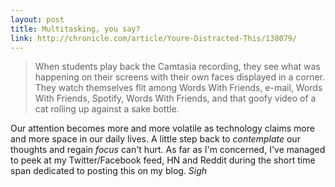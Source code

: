 ```yaml
---
layout: post
title: Multitasking, you say?
link: http://chronicle.com/article/Youre-Distracted-This/138079/
---
```


>When students play back the Camtasia recording, they see what was happening on their screens with their own
>faces displayed in a corner. They watch themselves flit among Words With Friends, e-mail, Words With Friends,
>Spotify, Words With Friends, and that goofy video of a cat rolling up against a sake bottle.

Our attention becomes more and more volatile as technology claims more and more space in our daily lives. A
little step back to *contemplate* our thoughts and regain *focus* can't hurt. 
As far as I'm concerned, I've managed to peek at my Twitter/Facebook feed, HN and Reddit during the short time
span dedicated to posting this on my blog.  *Sigh*


